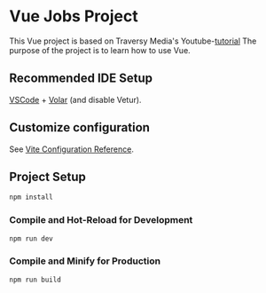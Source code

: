 # Vue Jobs Project

This Vue project is based on Traversy Media's Youtube-[tutorial](https://www.youtube.com/watch?v=VeNfHj6MhgA) The purpose of the project is to learn how to use Vue.


## Recommended IDE Setup

[VSCode](https://code.visualstudio.com/) + [Volar](https://marketplace.visualstudio.com/items?itemName=Vue.volar) (and disable Vetur).

## Customize configuration

See [Vite Configuration Reference](https://vitejs.dev/config/).

## Project Setup

```sh
npm install
```

### Compile and Hot-Reload for Development

```sh
npm run dev
```

### Compile and Minify for Production

```sh
npm run build
```
